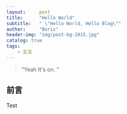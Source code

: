 ```yaml
---
layout:     post
title:      "Hello World"
subtitle:   " \"Hello World, Hello Blog\"" 
author:     "Boris"
header-img: "img/post-bg-2015.jpg"
catalog: true
tags:
    - 生活
---
```


> “Yeah It's on. ”


## 前言

Test



